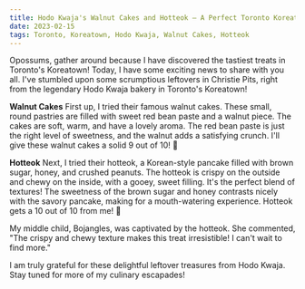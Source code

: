 ```yaml
---
title: Hodo Kwaja's Walnut Cakes and Hotteok – A Perfect Toronto Koreatown Treat 
date: 2023-02-15 
tags: Toronto, Koreatown, Hodo Kwaja, Walnut Cakes, Hotteok
---
```


Opossums, gather around because I have discovered the tastiest treats in Toronto's Koreatown! Today, I have some exciting news to share with you all. I've stumbled upon some scrumptious leftovers in Christie Pits, right from the legendary Hodo Kwaja bakery in Toronto's Koreatown!

**Walnut Cakes** First up, I tried their famous walnut cakes. These small, round pastries are filled with sweet red bean paste and a walnut piece. The cakes are soft, warm, and have a lovely aroma. The red bean paste is just the right level of sweetness, and the walnut adds a satisfying crunch. I'll give these walnut cakes a solid 9 out of 10! 🌟

**Hotteok** Next, I tried their hotteok, a Korean-style pancake filled with brown sugar, honey, and crushed peanuts. The hotteok is crispy on the outside and chewy on the inside, with a gooey, sweet filling. It's the perfect blend of textures! The sweetness of the brown sugar and honey contrasts nicely with the savory pancake, making for a mouth-watering experience. Hotteok gets a 10 out of 10 from me! 🌟

My middle child, Bojangles, was captivated by the hotteok. She commented, "The crispy and chewy texture makes this treat irresistible! I can't wait to find more."

I am truly grateful for these delightful leftover treasures from Hodo Kwaja. Stay tuned for more of my culinary escapades!